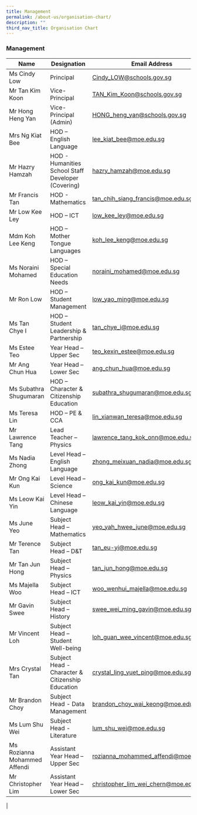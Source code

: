 ```yaml
---
title: Management
permalink: /about-us/organisation-chart/
description: ""
third_nav_title: Organisation Chart
---
```

### **Management**

| Name | Designation | Email Address |
|---|---|---|
| Ms Cindy Low | Principal | [Cindy_LOW@schools.gov.sg](mailto:Cindy_LOW@schools.gov.sg) |
| Mr Tan Kim Koon | Vice-Principal | [TAN_Kim_Koon@schools.gov.sg](mailto:TAN_Kim_Koon@schools.gov.sg) |
| Mr Hong Heng Yan | Vice-Principal (Admin) | [HONG_heng_yan@schools.gov.sg](mailto:HONG_heng_yan@schools.gov.sg) |
| Mrs Ng Kiat Bee | HOD – English Language | [lee_kiat_bee@moe.edu.sg](mailto:lee_kiat_bee@moe.edu.sg) |
| Mr Hazry Hamzah | HOD - Humanities <br>School Staff Developer (Covering) | [hazry_hamzah@moe.edu.sg](mailto:hazry_hamzah@moe.edu.sg) |
| Mr Francis Tan | HOD - Mathematics | [tan_chih_siang_francis@moe.edu.sg](mailto:tan_chih_siang_francis@moe.edu.sg)| 
| Mr Low Kee Ley | HOD – ICT | [low_kee_ley@moe.edu.sg](mailto:low_kee_ley@moe.edu.sg) |
| Mdm Koh Lee Keng | HOD – Mother Tongue Languages | [koh_lee_keng@moe.edu.sg](mailto:koh_lee_keng@moe.edu.sg) |
| Ms Noraini Mohamed | HOD – Special Education Needs | [noraini_mohamed@moe.edu.sg](mailto:noraini_mohamed@moe.edu.sg) |
| Mr Ron Low | HOD – Student Management | [low_yao_ming@moe.edu.sg](mailto:low_yao_ming@moe.edu.sg) |
| Ms Tan Chye I | HOD – Student Leadership & Partnership | [tan_chye_i@moe.edu.sg](mailto:tan_chye_i@moe.edu.sg) |
| Ms Estee Teo | Year Head – Upper Sec | [teo_kexin_estee@moe.edu.sg](mailto:teo_kexin_estee@moe.edu.sg) |
| Mr Ang Chun Hua | Year Head – Lower Sec | [ang_chun_hua@moe.edu.sg](mailto:ang_chun_hua@moe.edu.sg) |
| Ms Subathra Shugumaran | HOD – Character & Citizenship Education | [subathra_shugumaran@moe.edu.sg](mailto:subathra_shugumaran@moe.edu.sg) |
| Ms Teresa Lin | HOD – PE & CCA | [lin_xianwan_teresa@moe.edu.sg](mailto:lin_xianwan_teresa@moe.edu.sg) |
| Mr Lawrence Tang | Lead Teacher – Physics | [lawrence_tang_kok_onn@moe.edu.sg](mailto:lawrence_tang_kok_onn@moe.edu.sg) |
| Ms Nadia Zhong | Level Head – English Language | [zhong_meixuan_nadia@moe.edu.sg](mailto:zhong_meixuan_nadia@moe.edu.sg) |
| Mr Ong Kai Kun | Level Head – Science | [ong_kai_kun@moe.edu.sg](mailto:ong_kai_kun@moe.edu.sg) |
| Ms Leow Kai Yin  | Level Head – Chinese Language | [leow_kai_yin@moe.edu.sg](mailto:leow_kai_yin@moe.edu.sg) |
| Ms June Yeo | Subject Head – Mathematics | [yeo_yah_hwee_june@moe.edu.sg](mailto:yeo_yah_hwee_june@moe.edu.sg) |
| Mr Terence Tan | Subject Head – D&T | [tan_eu-yi@moe.edu.sg](mailto:tan_eu-yi@moe.edu.sg) |
| Mr Tan Jun Hong | Subject Head – Physics | [tan_jun_hong@moe.edu.sg](mailto:tan_jun_hong@moe.edu.sg) |
| Ms Majella Woo | Subject Head – ICT | [woo_wenhui_majella@moe.edu.sg](mailto:woo_wenhui_majella@moe.edu.sg) |
| Mr Gavin Swee  | Subject Head – History | [swee_wei_ming_gavin@moe.edu.sg](mailto:swee_wei_ming_gavin@moe.edu.sg) |
| Mr Vincent Loh | Subject Head – Student Well-being | [loh_guan_wee_vincent@moe.edu.sg](mailto:loh_guan_wee_vincent@moe.edu.sg) |
| Mrs Crystal Tan | Subject Head - Character & Citizenship Education  | [crystal_ling_yuet_ping@moe.edu.sg](mailto:crystal_ling_yuet_ping@moe.edu.sg) |
| Mr Brandon Choy | Subject Head - Data Management  | [brandon_choy_wai_keong@moe.edu.sg](mailto:brandon_choy_wai_keong@moe.edu.sg) |
| Ms Lum Shu Wei | Subject Head - Literature  | [lum_shu_wei@moe.edu.sg](mailto:lum_shu_wei@moe.edu.sg) |
| Ms Rozianna Mohammed Affendi  | Assistant Year Head – Upper Sec | [rozianna_mohammed_affendi@moe.edu.sg](mailto:rozianna_mohammed_affendi@moe.edu.sg) |
| Mr Christopher Lim | Assistant Year Head – Lower Sec | [christopher_lim_wei_chern@moe.edu.sg](mailto:christopher_lim_wei_chern@moe.edu.sg) |
|